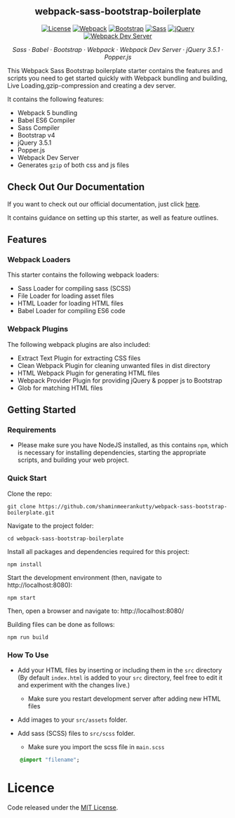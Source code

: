 
<h2 align="center">webpack-sass-bootstrap-boilerplate</h2>

<p align="center">
  <a href="https://github.com/shaminmeerankutty/webpack-sass-bootstrap-boilerplate/blob/master/LICENSE.md">
    <img alt="License" src="https://img.shields.io/github/license/mashape/apistatus.svg"></a>
  <a href="https://webpack.js.org">
    <img alt="Webpack" src="https://img.shields.io/badge/webpack-v4.27.0-0072b8.svg"></a>
  <a href="http://getbootstrap.com/">
    <img alt="Bootstrap" src="https://img.shields.io/badge/Bootstrap-v4.1.3-563d7c.svg"></a>
  <a href="https://sass-lang.com">
    <img alt="Sass" src="https://img.shields.io/badge/node--sass-v4.10.0-df5a9c.svg"></a>
  <a href="https://jquery.com/">
    <img alt="jQuery" src="https://img.shields.io/badge/jquery-v3.3.1-ffa200.svg"></a>
  <a href="">
    <img alt="Webpack Dev Server" src="https://img.shields.io/badge/webpack--dev--server-live--reloading-orange.svg"></a>
</p>

<p align="center">
  <em>
  Sass
  · Babel
  · Bootstrap
  · Webpack
  · Webpack Dev Server
  · jQuery 3.5.1
  · Popper.js 
  </em>
</p>

This Webpack Sass Bootstrap boilerplate starter contains the features and scripts you need
to get started quickly with Webpack bundling and building, Live Loading,gzip-compression and creating a dev server.

It contains the following features:

- Webpack 5 bundling
- Babel ES6 Compiler
- Sass Compiler
- Bootstrap v4
- jQuery 3.5.1
- Popper.js 
- Webpack Dev Server
- Generates `gzip` of both css and js files  


## Check Out Our Documentation
If you want to check out our official documentation, just click [here](https://shaminmeerankutty.github.io/webpack-sass-bootstrap-boilerplate/). 

It contains guidance on setting up this starter, as well as feature outlines.

## Features

### Webpack Loaders
This starter contains the following webpack loaders:

* Sass Loader for compiling sass (SCSS)
* File Loader for loading asset files
* HTML Loader for loading HTML files
* Babel Loader for compiling ES6 code

### Webpack Plugins 
The following webpack plugins are also included:

* Extract Text Plugin for extracting CSS files
* Clean Webpack Plugin for cleaning unwanted files in dist directory
* HTML Webpack Plugin for generating HTML files
* Webpack Provider Plugin for providing jQuery & popper js to Bootstrap
* Glob for matching HTML files

## Getting Started

### Requirements
* Please make sure you have NodeJS installed, as this contains `npm`, which is necessary
for installing dependencies, starting the appropriate scripts, and building your web project.

### Quick Start
Clone the repo:

    git clone https://github.com/shaminmeerankutty/webpack-sass-bootstrap-boilerplate.git

Navigate to the project folder:

    cd webpack-sass-bootstrap-boilerplate

Install all packages and dependencies required for this project:

    npm install
    
Start the development environment (then, navigate to http://localhost:8080):

    npm start
 
Then, open a browser and navigate to: http://localhost:8080/ 
    
Building files can be done as follows:

    npm run build

### How To Use
* Add your HTML files by inserting or including them in the `src` directory (By default `index.html` is added to your `src` directory, feel free to edit it and 
experiment with the changes live.)
    
    * Make sure you restart development server after adding new HTML files

* Add images to your `src/assets` folder.
* Add sass (SCSS) files to `src/scss` folder.
  * Make sure you import the scss file in `main.scss` 
    
```sass
    @import "filename";
```

# Licence
Code released under the [MIT License](LICENSE.md).
